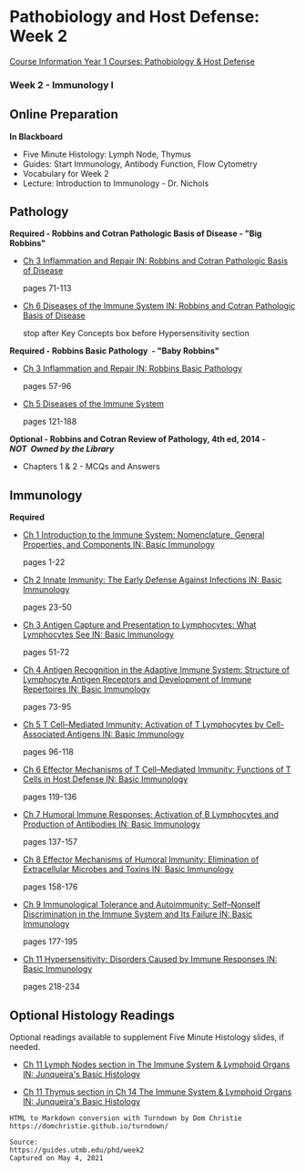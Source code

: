 # Pathobiology and Host Defense: Week 2

[Course Information Year 1 Courses: Pathobiology & Host Defense](/phd/course-information.md)

### Week 2 - Immunology I

## Online Preparation

**In Blackboard**

*   Five Minute Histology: Lymph Node, Thymus
*   Guides: Start Immunology, Antibody Function, Flow Cytometry
*   Vocabulary for Week 2
*   Lecture: Introduction to Immunology - Dr. Nichols

## Pathology

**Required - Robbins and Cotran Pathologic Basis of Disease - "Big Robbins"**

*   [Ch 3 Inflammation and Repair IN: Robbins and Cotran Pathologic Basis of Disease](http://libux.utmb.edu/login?url=https://www.clinicalkey.com/#!/content/book/3-s2.0-B9780323531139000030)
    
    pages 71-113
    
*   [Ch 6 Diseases of the Immune System IN: Robbins and Cotran Pathologic Basis of Disease](http://libux.utmb.edu/login?url=https://www.clinicalkey.com/#!/content/book/3-s2.0-B9780323531139000066)
    
    stop after Key Concepts box before Hypersensitivity section
    

**Required - Robbins Basic Pathology  - "Baby Robbins"**

*   [Ch 3 Inflammation and Repair IN: Robbins Basic Pathology](http://libux.utmb.edu/login?url=https://www.clinicalkey.com/#!/content/book/3-s2.0-B978032335317500003X)
    
    pages 57-96
    
*   [Ch 5 Diseases of the Immune System](http://libux.utmb.edu/login?url=https://www.clinicalkey.com/#!/content/book/3-s2.0-B9780323353175000053)
    
    pages 121-188
    

**Optional - Robbins and Cotran Review of Pathology, 4th ed, 2014 -_NOT_  _Owned by the Library_**

*   Chapters 1 & 2 - MCQs and Answers

## Immunology

**Required**

*   [Ch 1 Introduction to the Immune System: Nomenclature, General Properties, and Components IN: Basic Immunology](http://libux.utmb.edu/login?url=https://www.clinicalkey.com/#!/content/book/3-s2.0-B9780323549431000015)
    
    pages 1-22
    
*   [Ch 2 Innate Immunity: The Early Defense Against Infections IN: Basic Immunology](http://libux.utmb.edu/login?url=https://www.clinicalkey.com/#!/content/book/3-s2.0-B9780323549431000027)
    
    pages 23-50
    
*   [Ch 3 Antigen Capture and Presentation to Lymphocytes: What Lymphocytes See IN: Basic Immunology](http://libux.utmb.edu/login?url=https://www.clinicalkey.com/#!/content/book/3-s2.0-B9780323549431000039)
    
    pages 51-72
    
*   [Ch 4 Antigen Recognition in the Adaptive Immune System: Structure of Lymphocyte Antigen Receptors and Development of Immune Repertoires IN: Basic Immunology](http://libux.utmb.edu/login?url=https://www.clinicalkey.com/#!/content/book/3-s2.0-B9780323549431000040)
    
    pages 73-95
    
*   [Ch 5 T Cell–Mediated Immunity: Activation of T Lymphocytes by Cell-Associated Antigens IN: Basic Immunology](http://libux.utmb.edu/login?url=https://www.clinicalkey.com/#!/content/book/3-s2.0-B9780323549431000052)
    
    pages 96-118
    
*   [Ch 6 Effector Mechanisms of T Cell–Mediated Immunity: Functions of T Cells in Host Defense IN: Basic Immunology](http://libux.utmb.edu/login?url=https://www.clinicalkey.com/#!/content/book/3-s2.0-B9780323549431000064)
    
    pages 119-136
    
*   [Ch 7 Humoral Immune Responses: Activation of B Lymphocytes and Production of Antibodies IN: Basic Immunology](http://libux.utmb.edu/login?url=https://www.clinicalkey.com/#!/content/book/3-s2.0-B9780323549431000076)
    
    pages 137-157
    
*   [Ch 8 Effector Mechanisms of Humoral Immunity: Elimination of Extracellular Microbes and Toxins IN: Basic Immunology](http://libux.utmb.edu/login?url=https://www.clinicalkey.com/#!/content/book/3-s2.0-B9780323549431000088)
    
    pages 158-176
    
*   [Ch 9 Immunological Tolerance and Autoimmunity: Self–Nonself Discrimination in the Immune System and Its Failure IN: Basic Immunology](http://libux.utmb.edu/login?url=https://www.clinicalkey.com/#!/content/book/3-s2.0-B978032354943100009X)
    
    pages 177-195
    
*   [Ch 11 Hypersensitivity: Disorders Caused by Immune Responses IN: Basic Immunology](http://libux.utmb.edu/login?url=https://www.clinicalkey.com/#!/content/book/3-s2.0-B9780323549431000118)
    
    pages 218-234
    

## Optional Histology Readings

Optional readings available to supplement Five Minute Histology slides, if needed.

*   [Ch 11 Lymph Nodes section in The Immune System & Lymphoid Organs IN: Junqueira's Basic Histology](http://libux.utmb.edu/login?url=https://accessmedicine.mhmedical.com/content.aspx?bookid=1687&sectionid=109633334#1133857003)
    
*   [Ch 11 Thymus section in Ch 14 The Immune System & Lymphoid Organs IN: Junqueira's Basic Histology](http://libux.utmb.edu/login?url=https://accessmedicine.mhmedical.com/content.aspx?bookid=1687&sectionid=109633334#1133857001)

```
HTML to Markdown conversion with Turndown by Dom Christie
https://domchristie.github.io/turndown/

Source:
https://guides.utmb.edu/phd/week2
Captured on May 4, 2021
```
